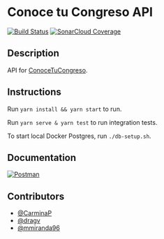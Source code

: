 # Conoce tu Congreso API
[![Build Status](https://travis-ci.org/ConoceTuCongreso/api.svg?branch=develop)](https://travis-ci.org/ConoceTuCongreso/api)
[![SonarCloud Coverage](https://sonarcloud.io/api/project_badges/measure?project=ctc-api&metric=ncloc)](https://sonarcloud.io/component_measures?id=ctc-api&metric=ncloc)

## Description
API for [ConoceTuCongreso](https://conocetucongreso.me).

## Instructions
Run `yarn install && yarn start` to run.

Run `yarn serve & yarn test` to run integration tests.

To start local Docker Postgres, run `./db-setup.sh`.

## Documentation
[![Postman](https://dl2.macupdate.com/images/icons128/56276.png?d=2018-07-29)](https://documenter.getpostman.com/view/1485715/RzZ3K2Dd)

## Contributors
- [@CarminaP](https://github.com/CarminaP)
- [@dragv](https://github.com/dragv)
- [@mmiranda96](https://github.com/mmiranda96)
